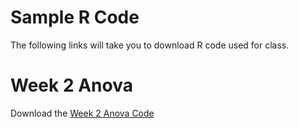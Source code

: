 Sample R Code
================

The following links will take you to download R code used for class.

# Week 2 Anova

Download the [Week 2 Anova Code](R_code/anova_code1.qmd)
